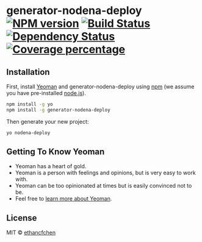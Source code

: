 # generator-nodena-deploy [![NPM version][npm-image]][npm-url] [![Build Status][travis-image]][travis-url] [![Dependency Status][daviddm-image]][daviddm-url] [![Coverage percentage][coveralls-image]][coveralls-url]
> 

## Installation

First, install [Yeoman](http://yeoman.io) and generator-nodena-deploy using [npm](https://www.npmjs.com/) (we assume you have pre-installed [node.js](https://nodejs.org/)).

```bash
npm install -g yo
npm install -g generator-nodena-deploy
```

Then generate your new project:

```bash
yo nodena-deploy
```

## Getting To Know Yeoman

 * Yeoman has a heart of gold.
 * Yeoman is a person with feelings and opinions, but is very easy to work with.
 * Yeoman can be too opinionated at times but is easily convinced not to be.
 * Feel free to [learn more about Yeoman](http://yeoman.io/).

## License

MIT © [ethancfchen]()


[npm-image]: https://badge.fury.io/js/generator-nodena-deploy.svg
[npm-url]: https://npmjs.org/package/generator-nodena-deploy
[travis-image]: https://travis-ci.org/ethancfchen/generator-nodena-deploy.svg?branch=master
[travis-url]: https://travis-ci.org/ethancfchen/generator-nodena-deploy
[daviddm-image]: https://david-dm.org/ethancfchen/generator-nodena-deploy.svg?theme=shields.io
[daviddm-url]: https://david-dm.org/ethancfchen/generator-nodena-deploy
[coveralls-image]: https://coveralls.io/repos/ethancfchen/generator-nodena-deploy/badge.svg
[coveralls-url]: https://coveralls.io/r/ethancfchen/generator-nodena-deploy
